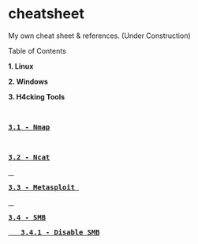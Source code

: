 # cheatsheet
My own cheat sheet & references. (Under Construction)

Table of Contents

<html>
<b>1.  Linux</b><p>
<b>2.  Windows</b><p>
<b>3. H4cking Tools</b><p>
&nbsp&nbsp&nbsp<b><pre><a href="NMAP">3.1 - Nmap</a></pre></b>
&nbsp&nbsp&nbsp<b><pre><a href="NCAT">3.2 - Ncat</pre></b>
&nbsp&nbsp&nbsp<b><pre><a href="MSF">3.3 - Metasploit </b></pre>
&nbsp&nbsp&nbsp<b><pre><a href="SMB">3.4 - SMB</b></pre>
 <b><pre><a href="DISABLE_SMB_WIN">&nbsp&nbsp&nbsp3.4.1 - Disable SMB</b></pre>
</html>
